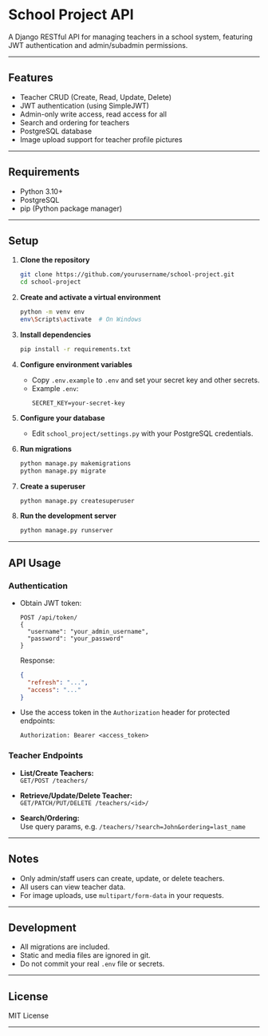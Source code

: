# School Project API

A Django RESTful API for managing teachers in a school system, featuring JWT authentication and admin/subadmin permissions.

---

## Features

- Teacher CRUD (Create, Read, Update, Delete)
- JWT authentication (using SimpleJWT)
- Admin-only write access, read access for all
- Search and ordering for teachers
- PostgreSQL database
- Image upload support for teacher profile pictures

---

## Requirements

- Python 3.10+
- PostgreSQL
- pip (Python package manager)

---

## Setup

1. **Clone the repository**
    ```sh
    git clone https://github.com/yourusername/school-project.git
    cd school-project
    ```

2. **Create and activate a virtual environment**
    ```sh
    python -m venv env
    env\Scripts\activate  # On Windows
    ```

3. **Install dependencies**
    ```sh
    pip install -r requirements.txt
    ```

4. **Configure environment variables**

    - Copy `.env.example` to `.env` and set your secret key and other secrets.
    - Example `.env`:
      ```
      SECRET_KEY=your-secret-key
      ```

5. **Configure your database**

    - Edit `school_project/settings.py` with your PostgreSQL credentials.

6. **Run migrations**
    ```sh
    python manage.py makemigrations
    python manage.py migrate
    ```

7. **Create a superuser**
    ```sh
    python manage.py createsuperuser
    ```

8. **Run the development server**
    ```sh
    python manage.py runserver
    ```

---

## API Usage

### Authentication

- Obtain JWT token:
    ```
    POST /api/token/
    {
      "username": "your_admin_username",
      "password": "your_password"
    }
    ```
    Response:
    ```json
    {
      "refresh": "...",
      "access": "..."
    }
    ```

- Use the access token in the `Authorization` header for protected endpoints:
    ```
    Authorization: Bearer <access_token>
    ```

### Teacher Endpoints

- **List/Create Teachers:**  
  `GET/POST /teachers/`

- **Retrieve/Update/Delete Teacher:**  
  `GET/PATCH/PUT/DELETE /teachers/<id>/`

- **Search/Ordering:**  
  Use query params, e.g. `/teachers/?search=John&ordering=last_name`

---

## Notes

- Only admin/staff users can create, update, or delete teachers.
- All users can view teacher data.
- For image uploads, use `multipart/form-data` in your requests.

---

## Development

- All migrations are included.
- Static and media files are ignored in git.
- Do not commit your real `.env` file or secrets.

---

## License

MIT License

---

